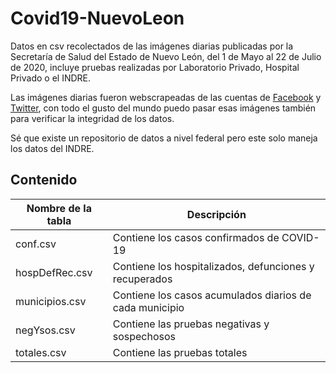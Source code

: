 # Covid19-NuevoLeon
Datos en csv recolectados de las imágenes diarias publicadas por la Secretaría de Salud del Estado de Nuevo León, del 1 de Mayo al 22 de Julio de 2020, incluye pruebas realizadas por Laboratorio Privado, Hospital Privado o el INDRE.

Las imágenes diarias fueron webscrapeadas de las cuentas de [Facebook](https://www.facebook.com/SecretariaSaludNL/photos/?ref=page_internal) y [Twitter](https://twitter.com/NlSalud/media), con todo el gusto del mundo puedo pasar esas imágenes también para verificar la integridad de los datos.

Sé que existe un repositorio de datos a nivel federal pero este solo maneja los datos del INDRE.

## Contenido
| Nombre de la tabla | Descripción                                             |
|--------------------|---------------------------------------------------------|
| conf.csv           | Contiene los casos confirmados de COVID-19              |
| hospDefRec.csv     | Contiene los hospitalizados, defunciones y recuperados  |
| municipios.csv     | Contiene los casos acumulados diarios de cada municipio |
| negYsos.csv        | Contiene las pruebas negativas y sospechosos            |
| totales.csv        | Contiene las pruebas totales                            |
